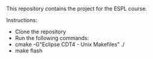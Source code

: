 This repository contains the project for the ESPL course.

Instructions:
- Clone the repository
- Run the following commands:
-   cmake -G"Eclipse CDT4 - Unix Makefiles" ./
-   make flash
